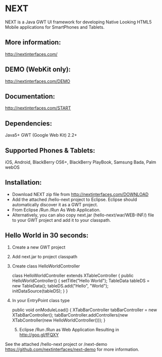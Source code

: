NEXT
====

NEXT is a Java GWT UI framework for developing Native Looking HTML5 Mobile applications for SmartPhones and Tablets.

More information:
-----------------
   http://nextinterfaces.com/


DEMO (WebKit only):
-------------------
   http://nextinterfaces.com/DEMO
 

Documentation:
--------------
   http://nextinterfaces.com/START


Dependencies:
-------------
   Java5+
   GWT (Google Web Kit) 2.2+


Supported Phones & Tablets:
---------------------------
   iOS, Android, BlackBerry OS6+, BlackBerry PlayBook, Samsung Bada, Palm webOS
   
	
Installation:
-------------
* Download NEXT zip file from http://nextinterfaces.com/DOWNLOAD
* Add the attached /hello-next project to Eclipse. Eclipse should automatically discover it as a GWT project.
* From Eclipse /Run /Run As Web Application.
* Alternatively, you can also copy next.jar (hello-next/war/WEB-INF/) file to your GWT project and add it to your classpath.


Hello World in 30 seconds:
--------------------------
1. Create a new GWT project
2. Add next.jar to project classpath
3. Create class HelloWorldController

      class HelloWorldController extends XTableController {
        public HelloWorldController() {
          setTitle("Hello World");
          TableData tableDS = new TableData();
          tableDS.add("Hello", "World");
          initDataSource(tableDS);
        }
      }

      
4. In your EntryPoint class type

      public void onModuleLoad() {
        XTabBarController tabBarController = new XTabBarController();
        tabBarController.addControllers(new XTabController(new HelloWorldController()));
      }

      
   5. Eclipse /Run /Run as Web Application
      Resulting in http://goo.gl/fFQXY

See the attached /hello-next project or /next-demo https://github.com/nextinterfaces/next-demo for more information.
 
